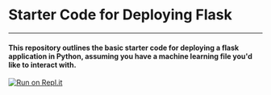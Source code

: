 # Starter Code for Deploying Flask

-----

#### This repository outlines the basic starter code for deploying a flask application in Python, assuming you have a machine learning file you'd like to interact with.


[![Run on Repl.it](https://repl.it/badge/github/GarrettEichhorn/flask_starter_code)](https://repl.it/github/GarrettEichhorn/flask_starter_code)
